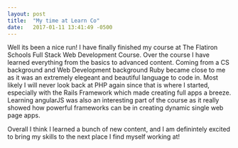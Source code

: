 ```yaml
---
layout: post
title:  "My time at Learn Co"
date:   2017-01-11 13:41:49 -0500
---
```



Well its been a nice run! I have finally finished my course at The Flatiron Schools Full Stack Web Development Course. Over the course I have learned everything from the basics to advanced content. Coming from a CS background and Web Development background Ruby became close to me as it was an extremely elegeant and beautiful language to code in. Most likely I will never look back at PHP again since that is where I started, especially with the Rails Framework which made creating full apps a breeze. Learning angularJS was also an interesting part of the course as it really showed how powerful frameworks can be in creating dynamic single web page apps. 

Overall I think I learned a bunch of new content, and I am definintely excited to bring my skills to the next place I find myself working at!
